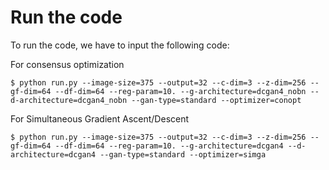 # Run the code
To run the code, we have to input the following code:

For consensus optimization
```console
$ python run.py --image-size=375 --output=32 --c-dim=3 --z-dim=256 --gf-dim=64 --df-dim=64 --reg-param=10. --g-architecture=dcgan4_nobn --d-architecture=dcgan4_nobn --gan-type=standard --optimizer=conopt 
```

For Simultaneous Gradient Ascent/Descent
```console
$ python run.py --image-size=375 --output=32 --c-dim=3 --z-dim=256 --gf-dim=64 --df-dim=64 --reg-param=10. --g-architecture=dcgan4 --d-architecture=dcgan4 --gan-type=standard --optimizer=simga 
```
